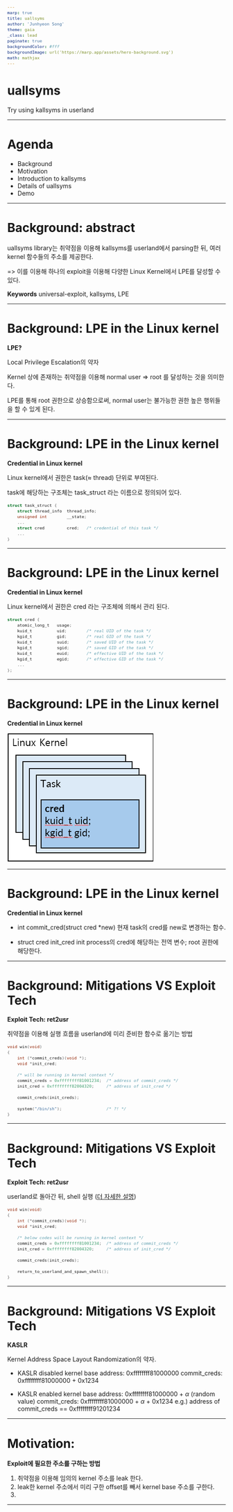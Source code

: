```yaml
---
marp: true
title: uallsyms
author: 'Junhyeon Song'
theme: gaia
_class: lead
paginate: true
backgroundColor: #fff
backgroundImage: url('https://marp.app/assets/hero-background.svg')
math: mathjax
---
```


<style>
@font-face {
    font-family: 'NanumSquareRound';
    src: url(https://hangeul.pstatic.net/hangeul_static/webfont/NanumSquareRound/NanumSquareRoundR.eot);
    src: url(https://hangeul.pstatic.net/hangeul_static/webfont/NanumSquareRound/NanumSquareRoundR.eot?#iefix) format("embedded-opentype"), 
         url(https://hangeul.pstatic.net/hangeul_static/webfont/NanumSquareRound/NanumSquareRoundR.woff2) format("woff2"),
         url(https://hangeul.pstatic.net/hangeul_static/webfont/NanumSquareRound/NanumSquareRoundR.woff) format("woff"), 
         url(https://hangeul.pstatic.net/hangeul_static/webfont/NanumSquareRound/NanumSquareRoundR.ttf) format("truetype");
    unicode-range: U+AC00-D7A3;
}

section {
    font-family: Lato, 'Avenir Next', Avenir, 'Trebuchet MS', 'Segoe UI', sans-serif, 'NanumSquareRound';
}

</style>

# uallsyms

Try using kallsyms in userland

---

# Agenda

- Background
- Motivation
- Introduction to kallsyms
- Details of uallsyms
- Demo

---

# Background: abstract

uallsyms library는 취약점을 이용해 kallsyms를 userland에서 parsing한 뒤, 여러 kernel 함수들의 주소를 제공한다. 

=> 이를 이용해 하나의 exploit을 이용해 다양한 Linux Kernel에서 LPE를 달성할 수 있다.

**Keywords**
universal-exploit, kallsyms, LPE

--- 

# Background: LPE in the Linux kernel

**LPE?**

Local Privilege Escalation의 약자

Kernel 상에 존재하는 취약점을 이용해 normal user => root 를 달성하는 것을 의미한다.

LPE를 통해 root 권한으로 상승함으로써, normal user는 불가능한 권한 높은 행위들을 할 수 있게 된다.

---

# Background: LPE in the Linux kernel

**Credential in Linux kernel**

Linux kernel에서 권한은 task($\approx$ thread) 단위로 부여된다.

task에 해당하는 구조체는 task_struct 라는 이름으로 정의되어 있다.


```c
struct task_struct {
    struct thread_info  thread_info;
    unsigned int        __state;
    ...
    struct cred         cred;   /* credential of this task */
    ...
}
```

---

# Background: LPE in the Linux kernel

**Credential in Linux kernel**

Linux kernel에서 권한은 cred 라는 구조체에 의해서 관리 된다.

```c
struct cred {
    atomic_long_t   usage;
    kuid_t          uid;        /* real UID of the task */
    kgid_t          gid;        /* real GID of the task */
    kuid_t          suid;       /* saved UID of the task */
    kgid_t          sgid;       /* saved GID of the task */
    kuid_t          euid;       /* effective UID of the task */
    kgid_t          egid;       /* effective GID of the task */
    ...
};
```

---

# Background: LPE in the Linux kernel

**Credential in Linux kernel**

![w:460 h:400](../.images/tasks-and-creds.png) 

---

# Background: LPE in the Linux kernel

**Credential in Linux kernel**

- int commit_cred(struct cred *new)
    현재 task의 cred를 new로 변경하는 함수.

- struct cred init_cred
    init process의 cred에 해당하는 전역 변수; root 권한에 해당한다.

---

<style scoped>
pre {
  font-size: 80%;
}
</style>

# <!-- fit --> Background: Mitigations VS Exploit Tech

**Exploit Tech: ret2usr**

취약점을 이용해 실행 흐름을 userland에 미리 준비한 함수로 옮기는 방법 

```c
void win(void)
{
    int (*commit_creds)(void *);
    void *init_cred;

    /* will be running in kernel context */
    commit_creds = 0xffffffff81001234;  /* address of commit_creds */
    init_cred = 0xffffffff82004320;     /* address of init_cred */

    commit_creds(init_creds);

    system("/bin/sh");                  /* ?! */
}
```

---

<style scoped>
pre {
  font-size: 80%;
}
</style>

# <!-- fit --> Background: Mitigations VS Exploit Tech

**Exploit Tech: ret2usr**

userland로 돌아간 뒤, shell 실행 ([더 자세한 설명](https://pawnyable.cafe/linux-kernel/LK01/stack_overflow.html#ret2user-ret2usr))


```c
void win(void)
{
    int (*commit_creds)(void *);
    void *init_cred;

    /* below codes will be running in kernel context */
    commit_creds = 0xffffffff81001234;  /* address of commit_creds */
    init_cred = 0xffffffff82004320;     /* address of init_cred */

    commit_creds(init_creds);

    return_to_userland_and_spawn_shell(); 
}
```

---

# <!-- fit --> Background: Mitigations VS Exploit Tech
**KASLR**

Kernel Address Space Layout Randomization의 약자.

- KASLR disabled
    kernel base address: 0xffffffff81000000
    commit_creds: 0xffffffff81000000 + 0x1234

- KASLR enabled
    kernel base address: 0xffffffff81000000 + $\alpha$ (random value)
    commit_creds: 0xffffffff81000000 + $\alpha$ + 0x1234
    e.g.) address of commit_creds == 0xffffffff91201234

---

# Motivation: 

**Exploit에 필요한 주소를 구하는 방법**

1. 취약점을 이용해 임의의 kernel 주소를 leak 한다.
2. leak한 kernel 주소에서 미리 구한 offset를 빼서 kernel base 주소를 구한다.
3. 



---

